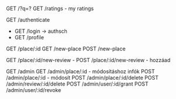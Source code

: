 GET /?q=?
GET /ratings - my ratings

GET /authenticate
- GET /login -> authsch
- GET /profile

GET /place/:id
GET /new-place
POST /new-place

GET /place/:id/new-review - 
POST /place/:id/new-review - hozzáad

GET /admin
GET /admin/place/:id - módosításhoz infók
POST /admin/place/:id - módosít
POST /admin/place/:id/delete
POST /admin/review/:id/delete
POST /admin/user/:id/grant
POST /admin/user/:id/revoke